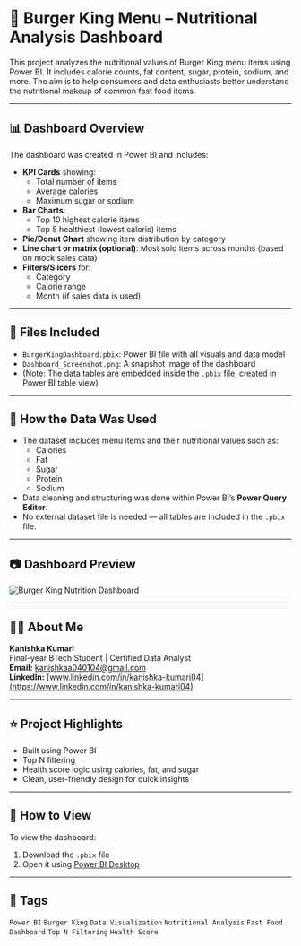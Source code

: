 # 🍔 Burger King Menu – Nutritional Analysis Dashboard

This project analyzes the nutritional values of Burger King menu items using Power BI. It includes calorie counts, fat content, sugar, protein, sodium, and more. The aim is to help consumers and data enthusiasts better understand the nutritional makeup of common fast food items.

---

## 📊 Dashboard Overview

The dashboard was created in Power BI and includes:

- **KPI Cards** showing:
  - Total number of items
  - Average calories
  - Maximum sugar or sodium
- **Bar Charts**:
  - Top 10 highest calorie items
  - Top 5 healthiest (lowest calorie) items
- **Pie/Donut Chart** showing item distribution by category
- **Line chart or matrix (optional)**: Most sold items across months (based on mock sales data)
- **Filters/Slicers** for:
  - Category
  - Calorie range
  - Month (if sales data is used)

---

## 📁 Files Included

- `BurgerKingDashboard.pbix`: Power BI file with all visuals and data model
- `Dashboard_Screenshot.png`: A snapshot image of the dashboard
- (Note: The data tables are embedded inside the `.pbix` file, created in Power BI table view)

---

## 📌 How the Data Was Used

- The dataset includes menu items and their nutritional values such as:
  - Calories
  - Fat
  - Sugar
  - Protein
  - Sodium
- Data cleaning and structuring was done within Power BI’s **Power Query Editor**.
- No external dataset file is needed — all tables are included in the `.pbix` file.

---

## 📷 Dashboard Preview

![Burger King Nutrition Dashboard](Dashboard_Screenshot.png)

---

## 👩‍💻 About Me

**Kanishka Kumari**  
Final-year BTech Student | Certified Data Analyst  
**Email:** kanishkaa040104@gmail.com  
**LinkedIn:** [www.linkedin.com/in/kanishka-kumari04](https://www.linkedin.com/in/kanishka-kumari04)

---

## ⭐ Project Highlights

- Built using Power BI
- Top N filtering
- Health score logic using calories, fat, and sugar
- Clean, user-friendly design for quick insights

---

## 🚀 How to View

To view the dashboard:
1. Download the `.pbix` file
2. Open it using [Power BI Desktop](https://powerbi.microsoft.com/desktop/)

---

## 📌 Tags

`Power BI` `Burger King` `Data Visualization` `Nutritional Analysis` `Fast Food` `Dashboard` `Top N Filtering` `Health Score`

